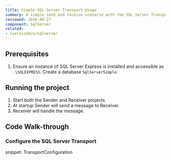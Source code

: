 ```yaml
---
title: Simple SQL Server Transport Usage
summary: A simple send and receive scenario with the SQL Server Transport.
reviewed: 2016-04-27
component: SqlServer
related:
- nservicebus/sqlserver
---
```



## Prerequisites

 1. Ensure an instance of SQL Server Express is installed and accessible as `.\SQLEXPRESS`. Create a database `SqlServerSimple`.


## Running the project

 1. Start both the Sender and Receiver projects
 1. At startup Sender will send a message to Receiver.
 1. Receiver will handle the message.


## Code Walk-through


### Configure the SQL Server Transport

snippet: TransportConfiguration
